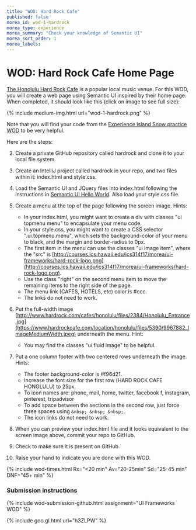 ```yaml
---
title: "WOD: Hard Rock Cafe"
published: false
morea_id: wod-1-hardrock
morea_type: experience
morea_summary: "Check your knowledge of Semantic UI" 
morea_sort_order: 1
morea_labels:
---
```


# WOD: Hard Rock Cafe Home Page

[The Honolulu Hard Rock Cafe](http://www.hardrock.com/cafes/honolulu/) is a popular local music venue. For this WOD, you will create a web page using Semantic UI inspired by their home page. When completed, it should look like this (click on image to see full size):

{% include medium-img.html url="wod-1-hardrock.png" %}

Note that you will find your code from the [Experience Island Snow practice WOD](experience-islandsnow-semantic.html) to be very helpful.

Here are the steps:

  2. Create a private GitHub repository called hardrock and clone it to your local file system.
    
  3. Create an IntelliJ project called hardrock in your repo, and two files within it: index.html and style.css.
    
  4. Load the Semantic UI and JQuery files into index.html following the instructions in [Semantic UI Hello World](reading-semantic-ui-hello-world.html). Also load your style.css file. 
    
  6. Create a menu at the top of the page following the screen image. Hints:
   
       * In your index.html, you might want to create a div with classes "ui topmenu menu" to encapsulate your menu code.
       * In your style.css, you might want to create a CSS selector ".ui.topmenu.menu", which sets the background-color of your menu to black, and the margin and border-radius to 0px.
       * The first item in the menu can use the classes "ui image item", where the "src"  is [http://courses.ics.hawaii.edu/ics314f17/morea/ui-frameworks/hard-rock-logo.png](http://courses.ics.hawaii.edu/ics314f17/morea/ui-frameworks/hard-rock-logo.png).
       * Use the class "right" on the second menu item to move the remaining items to the right side of the page.
       * The menu link (CAFES, HOTELS, etc) color is #ccc. 
       * The links do not need to work.

  8. Put the full-width image [http://www.hardrock.com/cafes/honolulu/files/2384/Honolulu_Entrance.jpg](https://www.hardrockcafe.com/location/honolulu/files/5390/9967882_ImageMediumWidth.jpeg) underneath the menu.  Hint:
  
      * You may find the classes "ui fluid image" to be helpful. 
  
  9. Put a one column footer with two centered rows underneath the image. Hints:
  
      * The footer background-color is #f96d21.
      * Increase the font size for the first row (HARD ROCK CAFE HONOLULU) to 25px. 
      * To icon names are: phone, mail, home, twitter, facebook f, instagram, pinterest, tripadvisor
      * To add space between the sections in the second row, just force three spaces using `&nbsp; &nbsp; &nbsp;`.
      * The icon links do not need to work.
  
  9. When you can preview your index.html file and it looks equivalent to the screen image above, commit your repo to GitHub.
  
  9. Check to make sure it is present on GitHub.

  10. Raise your hand to indicate you are done with this WOD.

{% include wod-times.html Rx="<20 min" Av="20-25min" Sd="25-45 min" DNF="45+ min" %}

### Submission instructions

{% include wod-submission-github.html assignment="UI Frameworks WOD" %}

{% include goo.gl.html url="h3ZLPW" %}
